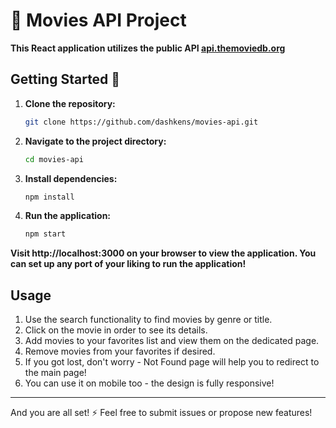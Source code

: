 # 🎥 Movies API Project

**This React application utilizes the public API [api.themoviedb.org](https://api.themoviedb.org)**

## Getting Started 🚀 

1. **Clone the repository:**
   ```bash
   git clone https://github.com/dashkens/movies-api.git

2. **Navigate to the project directory:**
   ```bash
   cd movies-api

3. **Install dependencies:**
   ```bash
   npm install

4. **Run the application:**
   ```bash
   npm start

**Visit http://localhost:3000 on your browser to view the application. You can set up any port of your liking to run the application!**

## Usage 
1. Use the search functionality to find movies by genre or title.
2. Click on the movie in order to see its details.
3. Add movies to your favorites list and view them on the dedicated page.
4. Remove movies from your favorites if desired.
5. If you got lost, don't worry - Not Found page will help you to redirect to the main page!
6. You can use it on mobile too - the design is fully responsive!
---
And you are all set! ⚡ Feel free to submit issues or propose new features!
